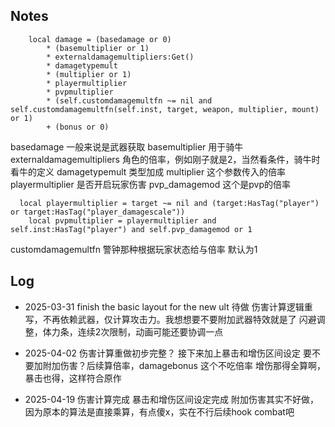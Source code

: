 ## Notes
```
	local damage = (basedamage or 0)
        * (basemultiplier or 1)
        * externaldamagemultipliers:Get()
		* damagetypemult
        * (multiplier or 1)
        * playermultiplier
        * pvpmultiplier
		* (self.customdamagemultfn ~= nil and self.customdamagemultfn(self.inst, target, weapon, multiplier, mount) or 1)
        + (bonus or 0)
```
basedamage 一般来说是武器获取
basemultiplier 用于骑牛
externaldamagemultipliers 角色的倍率，例如刚子就是2，当然看条件，骑牛时看牛的定义
damagetypemult 类型加成
multiplier 这个参数传入的倍率
playermultiplier 是否开启玩家伤害
pvp_damagemod 这个是pvp的倍率
```
  local playermultiplier = target ~= nil and (target:HasTag("player") or target:HasTag("player_damagescale"))
    local pvpmultiplier = playermultiplier and self.inst:HasTag("player") and self.pvp_damagemod or 1
```
customdamagemultfn 警钟那种根据玩家状态给与倍率 默认为1



## Log
- 2025-03-31
  finish the basic layout for the new ult
  待做 伤害计算逻辑重写，不再依赖武器，仅计算攻击力。我想想要不要附加武器特效就是了
  闪避调整，体力条，连续2次限制，动画可能还要协调一点
- 2025-04-02
 伤害计算重做初步完整？
 接下来加上暴击和增伤区间设定
 要不要加附加伤害？后续算倍率，damagebonus 这个不吃倍率
 增伤那得全算啊，暴击也得，这样符合原作

 - 2025-04-19
    伤害计算完成
    暴击和增伤区间设定完成
    附加伤害其实不好做，因为原本的算法是直接乘算，有点傻x，实在不行后续hook combat吧